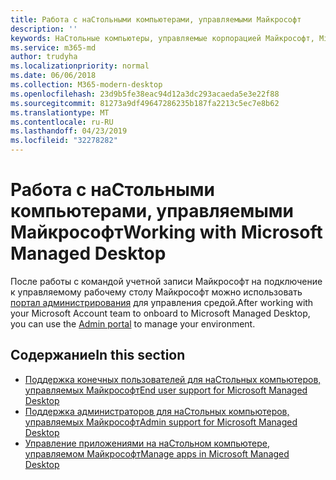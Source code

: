 ```yaml
---
title: Работа с наСтольными компьютерами, управляемыми Майкрософт
description: ''
keywords: НаСтольные компьютеры, управляемые корпорацией Майкрософт, Microsoft 365, служба, документация
ms.service: m365-md
author: trudyha
ms.localizationpriority: normal
ms.date: 06/06/2018
ms.collection: M365-modern-desktop
ms.openlocfilehash: 23d9b5fe38eac94d12a3dc293acaeda5e3e22f88
ms.sourcegitcommit: 81273a9df49647286235b187fa2213c5ec7e8b62
ms.translationtype: MT
ms.contentlocale: ru-RU
ms.lasthandoff: 04/23/2019
ms.locfileid: "32278282"
---
```

# <a name="working-with-microsoft-managed-desktop"></a><span data-ttu-id="94037-103">Работа с наСтольными компьютерами, управляемыми Майкрософт</span><span class="sxs-lookup"><span data-stu-id="94037-103">Working with Microsoft Managed Desktop</span></span>

<span data-ttu-id="94037-104">После работы с командой учетной записи Майкрософт на подключение к управляемому рабочему столу Майкрософт можно использовать [портал администрирования](https://aka.ms/mmdportal) для управления средой.</span><span class="sxs-lookup"><span data-stu-id="94037-104">After working with your Microsoft Account team to onboard to Microsoft Managed Desktop, you can use the [Admin portal](https://aka.ms/mmdportal) to manage your environment.</span></span> 

## <a name="in-this-section"></a><span data-ttu-id="94037-105">Содержание</span><span class="sxs-lookup"><span data-stu-id="94037-105">In this section</span></span>

- [<span data-ttu-id="94037-106">Поддержка конечных пользователей для наСтольных компьютеров, управляемых Майкрософт</span><span class="sxs-lookup"><span data-stu-id="94037-106">End user support for Microsoft Managed Desktop</span></span>](end-user-support.md)
- [<span data-ttu-id="94037-107">Поддержка администраторов для наСтольных компьютеров, управляемых Майкрософт</span><span class="sxs-lookup"><span data-stu-id="94037-107">Admin support for Microsoft Managed Desktop</span></span>](admin-support.md)
- [<span data-ttu-id="94037-108">Управление приложениями на наСтольном компьютере, управляемом Майкрософт</span><span class="sxs-lookup"><span data-stu-id="94037-108">Manage apps in Microsoft Managed Desktop</span></span>](manage-apps.md)
